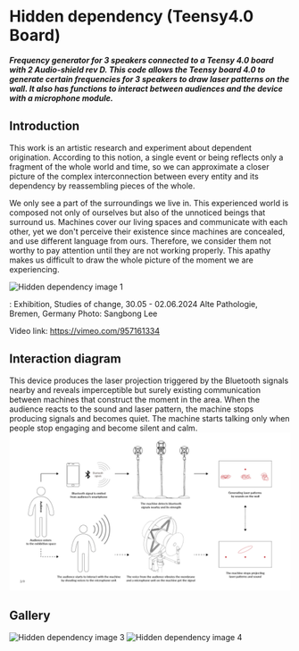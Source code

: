 # Hidden dependency (Teensy4.0 Board)

**_Frequency generator for 3 speakers connected to a Teensy 4.0 board with 2 Audio-shield rev D. This code allows the Teensy board 4.0 to generate certain frequencies for 3 speakers to draw laser patterns on the wall. It also has functions to interact between audiences and the device with a microphone module._**

## Introduction

This work is an artistic research and experiment about dependent origination. According to this notion, a single event or being reflects only a fragment of the whole world and time, so we can approximate a closer picture of the complex interconnection between every entity and its dependency by reassembling pieces of the whole.

We only see a part of the surroundings we live in. This experienced world is composed not only of ourselves but also of the unnoticed beings that surround us. Machines cover our living spaces and communicate with each other, yet we don't perceive their existence since machines are concealed, and use different language from ours. Therefore, we consider them not worthy to pay attention until they are not working properly. This apathy makes us difficult to draw the whole picture of the moment we are experiencing.

![Hidden dependency image 1](/assets/images/image_1.png)

: Exhibition, Studies of change, 30.05 - 02.06.2024 Alte Pathologie, Bremen, Germany Photo: Sangbong Lee

Video link: https://vimeo.com/957161334

## Interaction diagram
This device produces the laser projection triggered by the Bluetooth signals nearby and reveals imperceptible but surely existing communication between machines that construct the moment in the area. When the audience reacts to the sound and laser pattern, the machine stops producing signals and becomes quiet. The machine starts talking only when people stop engaging and become silent and calm.
![Hidden dependency image 2](/assets/images/diagram_1_web.jpg)

## Gallery
![Hidden dependency image 3](/assets/images/image_2.png)
![Hidden dependency image 4](/assets/images/image_3.png)

